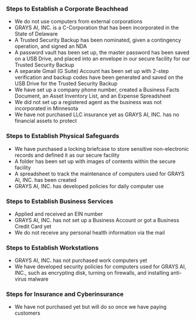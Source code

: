 ### Steps to Establish a Corporate Beachhead

* We do not use computers from external corporations
* GRAYS AI, INC. is a C-Corporation that has been incorporated in the State of Delaware
* A Trusted Security Backup has been nominated, given a contingency operation, and signed an NDA  
* A password vault has been set up, the master password has been saved on a USB Drive, and placed into an envelope in our secure facility for our Trusted Security Backup
* A separate Gmail (G Suite) Account has been set up with 2-step verification and backup codes have been generated and saved on the USB Drive for the Trusted Security Backup 
* We have set up a company phone number, created a Business Facts Document, an Asset Inventory List, and an Expense Spreadsheet
* We did not set up a registered agent as the business was not incorporated in Minnesota
* We have not purchased LLC insurance yet as GRAYS AI, INC. has no financial assets to protect
   
### Steps to Establish Physical Safeguards 
* We have purchased a locking briefcase to store sensitive non-electronic records and defined it as our secure facility 
* A folder has been set up with images of contents within the secure facility
* A spreadsheet to track the maintenance of computers used for GRAYS AI, INC. has been created 
* GRAYS AI, INC. has developed policies for daily computer use 

### Steps to Establish Business Services
* Applied and received an EIN number
* GRAYS AI, INC. has not set up a Business Account or got a Business Credit Card yet
* We do not receive any personal health information via the mail

### Steps to Establish Workstations 
* GRAYS AI, INC. has not purchased work computers yet
* We have developed security policies for computers used for GRAYS AI, INC., such as encrypting disk, turning on firewalls, and installing anti-virus malware  

### Steps for Insurance and Cyberinsurance
* We have not purchased yet but will do so once we have paying customers 
  
